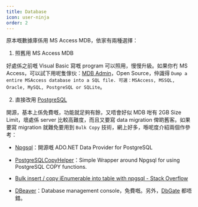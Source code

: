 ```yaml
---
title: Database
icon: user-ninja
order: 2
---
```


原本嘅數據庫係用 MS Access MDB，依家有兩種選擇：

1. 照舊用 MS Access MDB
  
  好處係之前嘅 Visual Basic 寫嘅 program 可以照用，慢慢升級。如果你冇 MS Access，可以試下用呢隻傢伙：[MDB Admin](https://sourceforge.net/projects/mdbadmin/)，Open Source，仲識得 ```Dump a entire MSAccess database into a SQL file. 可選：MSAccess, MSSQL, Oracle, MySQL, PostgreSQL or SQLite```。
  
2. 直接改用 [PostgreSQL](https://www.postgresql.org/)
  
  開源，基本上係免費嘅，功能就足夠有餘，又唔會好似 MDB 咁有 2GB Size Limit，壞處係 server 比較高難度，而且又要寫 data migration 俾啲舊客。如果要寫 migration 就難免要用到 ```Bulk Copy``` 技術，網上好多，喺呢度介紹兩個作參考：
  
  - [Npgsql](https://www.npgsql.org/index.html)：開源嘅 ADO.NET Data Provider for PostgreSQL
  
  - [PostgreSQLCopyHelper](https://github.com/PostgreSQLCopyHelper/PostgreSQLCopyHelper)：Simple Wrapper around Npgsql for using PostgreSQL COPY functions.

  - [Bulk insert / copy iEnumerable into table with npgsql - Stack Overflow](https://stackoverflow.com/questions/65687071/bulk-insert-copy-ienumerable-into-table-with-npgsql)

  - [DBeaver](https://dbeaver.io/download/)：Database management console，免費嘅。另外，[DbGate](https://dbgate.org/) 都唔錯。
  
